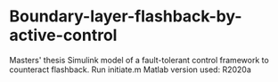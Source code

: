 # Boundary-layer-flashback-by-active-control
Masters' thesis Simulink model of a fault-tolerant control framework to counteract flashback.
Run initiate.m
Matlab version used: R2020a
